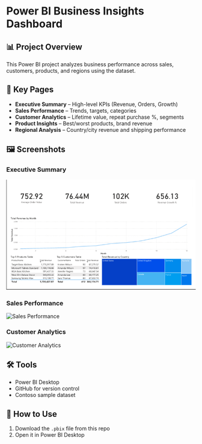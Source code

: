 # Power BI Business Insights Dashboard

## 📊 Project Overview
This Power BI project analyzes business performance across sales, customers, products, and regions using the dataset.

## 🔑 Key Pages
- **Executive Summary** – High-level KPIs (Revenue, Orders, Growth)
- **Sales Performance** – Trends, targets, categories
- **Customer Analytics** – Lifetime value, repeat purchase %, segments
- **Product Insights** – Best/worst products, brand revenue
- **Regional Analysis** – Country/city revenue and shipping performance

## 🖼️ Screenshots
### Executive Summary
![Executive Summary](https://github.com/zainkhan-dev/Sales-Analytics-Portfolio/blob/main/IMAGES/executive-summary.png)

### Sales Performance
![Sales Performance](<img width="747" height="430" alt="sales-performance" src="https://github.com/user-attachments/assets/fe41a1de-d505-4f8c-b308-cca561fc8c56" />
)

### Customer Analytics
![Customer Analytics](<img width="747" height="431" alt="customer-analytics" src="https://github.com/user-attachments/assets/2ded4c40-36b0-4d41-8ca8-19879d20df8f" />
)

## 🛠️ Tools
- Power BI Desktop
- GitHub for version control
- Contoso sample dataset

## 🚀 How to Use
1. Download the `.pbix` file from this repo
2. Open it in Power BI Desktop


